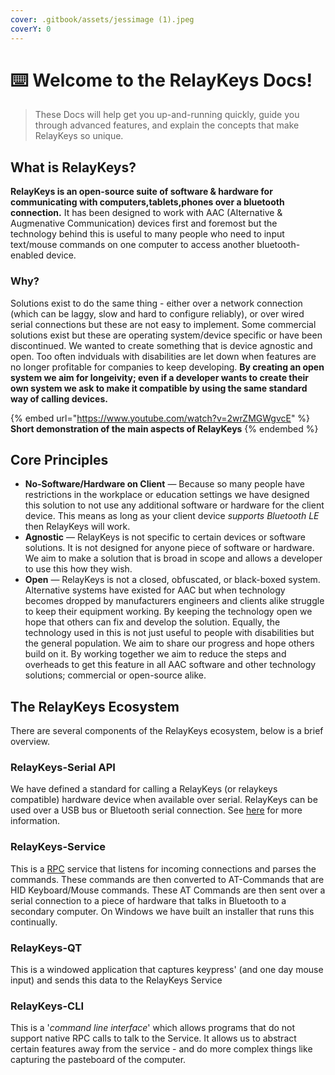 ```yaml
---
cover: .gitbook/assets/jessimage (1).jpeg
coverY: 0
---
```


# ⌨️ Welcome to the RelayKeys Docs!

> These Docs will help get you up-and-running quickly, guide you through advanced features, and explain the concepts that make RelayKeys so unique.

## What is RelayKeys?

**RelayKeys is an open-source suite of software & hardware for communicating with computers,tablets,phones over a bluetooth connection.** It has been designed to work with AAC (Alternative & Augmenative Communication) devices first and foremost but the technology behind this is useful to many people who need to input text/mouse commands on one computer to access another bluetooth-enabled device.

### Why?

Solutions exist to do the same thing - either over a network connection (which can be laggy, slow and hard to configure reliably), or over wired serial connections but these are not easy to implement. Some commercial solutions exist but these are operating system/device specific or have been discontinued. We wanted to create something that is device agnostic and open. Too often indviduals with disabilities are let down when features are no longer profitable for companies to keep developing. **By creating an open system we aim for longeivity; even if a developer wants to create their own system we ask to make it compatible by using the same standard way of calling devices.**

{% embed url="https://www.youtube.com/watch?v=2wrZMGWgvcE" %}
**Short demonstration of the main aspects of RelayKeys**
{% endembed %}

## Core Principles

* **No-Software/Hardware on Client** — Because so many people have restrictions in the workplace or education settings we have designed this solution to not use any additional software or hardware for the client device. This means as long as your client device _supports Bluetooth LE_ then RelayKeys will work.
* **Agnostic** — RelayKeys is not specific to certain devices or software solutions. It is not designed for anyone piece of software or hardware. We aim to make a solution that is broad in scope and allows a developer to use this how they wish.
* **Open** — RelayKeys is not a closed, obfuscated, or black-boxed system. Alternative systems have existed for AAC but when technology becomes dropped by manufacturers engineers and clients alike struggle to keep their equipment working. By keeping the technology open we hope that others can fix and develop the solution. Equally, the technology used in this is not just useful to people with disabilities but the general population. We aim to share our progress and hope others build on it. By working together we aim to reduce the steps and overheads to get this feature in all AAC software and other technology solutions; commercial or open-source alike.

## The RelayKeys Ecosystem

There are several components of the RelayKeys ecosystem, below is a brief overview.

### RelayKeys-Serial API

We have defined a standard for calling a RelayKeys (or relaykeys compatible) hardware device when available over serial. RelayKeys can be used over a USB bus or Bluetooth serial connection. See [here](developers/relaykeys-serial.md) for more information.

### RelayKeys-Service

This is a [RPC](https://en.wikipedia.org/wiki/Remote\_procedure\_call) service that listens for incoming connections and parses the commands. These commands are then converted to AT-Commands that are HID Keyboard/Mouse commands. These AT Commands are then sent over a serial connection to a piece of hardware that talks in Bluetooth to a secondary computer. On Windows we have built an installer that runs this continually.

### RelayKeys-QT

This is a windowed application that captures keypress' (and one day mouse input) and sends this data to the RelayKeys Service

### RelayKeys-CLI

This is a '_command line interface_' which allows programs that do not support native RPC calls to talk to the Service. It allows us to abstract certain features away from the service - and do more complex things like capturing the pasteboard of the computer.
